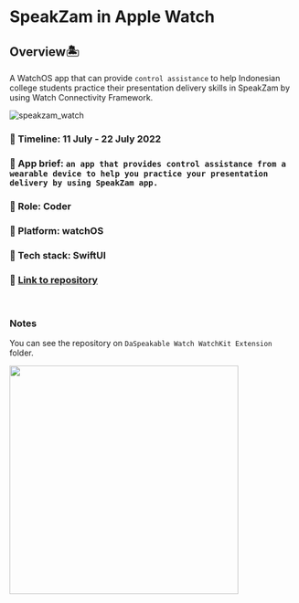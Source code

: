 # SpeakZam in Apple Watch

## Overview🏝 
A WatchOS app that can provide `control assistance` to help Indonesian college students practice their presentation delivery skills in SpeakZam by using Watch Connectivity Framework.


![speakzam_watch](https://user-images.githubusercontent.com/70984049/180408644-4fad056d-f09a-49ee-96c5-ec360db002c2.png)



### 📅 Timeline: 11 July - 22 July 2022
### 🎯 App brief: `an app that provides control assistance from a wearable device to help you practice your presentation delivery by using SpeakZam app.`
### 🔦 Role: Coder
### 🚉 Platform: watchOS
### 🔧 Tech stack: SwiftUI
### 🔗 [Link to repository](https://github.com/MeeguTech/speak-zam)

</br>

### Notes 

You can see the repository on `DaSpeakable Watch WatchKit Extension` folder. 
</br>

<a href="url"><img src="https://user-images.githubusercontent.com/70984049/180411911-84ef2fa0-4655-4955-816b-f01861002ceb.png" align="left" height="400" width="400" ></a>
